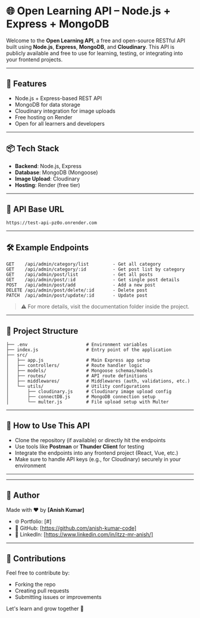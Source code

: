 # 🌐 Open Learning API – Node.js + Express + MongoDB

Welcome to the **Open Learning API**, a free and open-source RESTful API built using **Node.js**, **Express**, **MongoDB**, and **Cloudinary**. This API is publicly available and free to use for learning, testing, or integrating into your frontend projects.

---

## 🚀 Features

- Node.js + Express-based REST API
- MongoDB for data storage
- Cloudinary integration for image uploads
- Free hosting on Render
- Open for all learners and developers

---

## 📦 Tech Stack

- **Backend**: Node.js, Express
- **Database**: MongoDB (Mongoose)
- **Image Upload**: Cloudinary
- **Hosting**: Render (free tier)

---

## 🔗 API Base URL

```
https://test-api-pz0o.onrender.com
```

---

## 🛠️ Example Endpoints

```http
GET    /api/admin/category/list         - Get all category
GET    /api/admin/category/:id          - Get post list by category
GET    /api/admin/post/list             - Get all posts
GET    /api/admin/post/:id              - Get single post details
POST   /api/admin/post/add              - Add a new post
DELETE /api/admin/post/delete/:id       - Delete post
PATCH  /api/admin/post/update/:id       - Update post
```

> ⚠️ For more details, visit the documentation folder inside the project.

---

## 📁 Project Structure

```
├── .env                      # Environment variables
├── index.js                  # Entry point of the application
├── src/
│   ├── app.js                # Main Express app setup
│   ├── controllers/          # Route handler logic
│   ├── models/               # Mongoose schemas/models
│   ├── routes/               # API route definitions
│   ├── middlewares/          # Middlewares (auth, validations, etc.)
│   └── utils/                # Utility configurations
│       ├── cloudinary.js     # Cloudinary image upload config
│       ├── connectDB.js      # MongoDB connection setup
│       └── multer.js         # File upload setup with Multer
```

---

## 📌 How to Use This API

- Clone the repository (if available) or directly hit the endpoints
- Use tools like **Postman** or **Thunder Client** for testing
- Integrate the endpoints into any frontend project (React, Vue, etc.)
- Make sure to handle API keys (e.g., for Cloudinary) securely in your environment

---

---

## 🙌 Author

Made with ❤️ by **[Anish Kumar]**

- 🌐 Portfolio: [#]
- 🐙 GitHub: [https://github.com/anish-kumar-code]
- 💼 LinkedIn: [https://www.linkedin.com/in/itzz-mr-anish/]

---

## 🤝 Contributions

Feel free to contribute by:
- Forking the repo
- Creating pull requests
- Submitting issues or improvements

Let's learn and grow together 🚀
